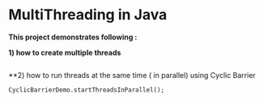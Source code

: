MultiThreading in Java
=====

**This project demonstrates following :**

**1) how to create multiple threads**

```

```

**2) how to run threads at the same time ( in parallel) using Cyclic Barrier

```
CyclicBarrierDemo.startThreadsInParallel();
```
